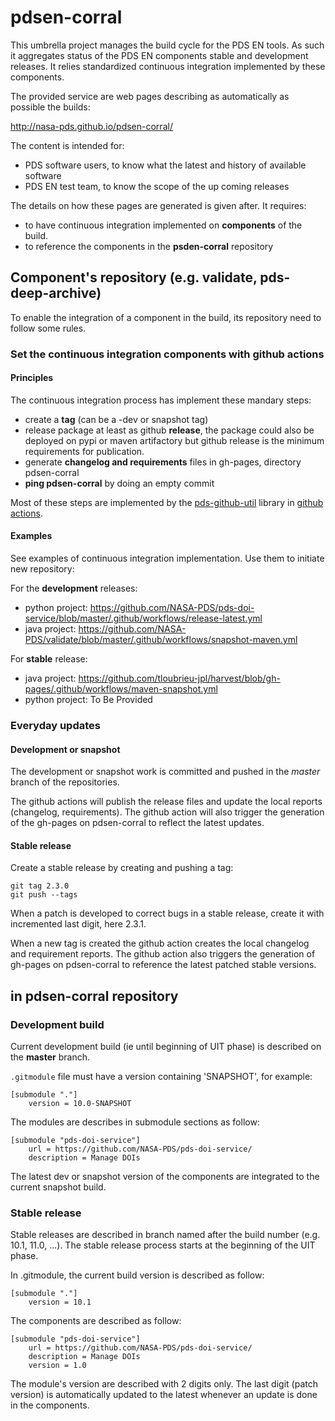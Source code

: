 # pdsen-corral

This umbrella project manages the build cycle for the PDS EN tools. As such it aggregates status of the PDS EN components stable and development releases. It relies standardized continuous integration implemented by these components.

The provided service are web pages describing as automatically as possible the builds:

http://nasa-pds.github.io/pdsen-corral/

The content is intended for:
  - PDS software users, to know what the latest and history of available software
  - PDS EN test team, to know the scope of the up coming releases

The details on how these pages are generated is given after. It requires:
 - to have continuous integration implemented on **components** of the build.
 - to reference the components in the **psden-corral** repository

## Component's repository (e.g. validate, pds-deep-archive)

To enable the integration of a component in the build, its repository need to follow some rules.

### Set the continuous integration components with github actions

#### Principles

The continuous integration process has implement these mandary steps:
- create a **tag** (can be a -dev or snapshot tag)
- release package at least as github **release**, the package could also be deployed on pypi or maven artifactory but github release is the minimum requirements for publication.
- generate **changelog and requirements** files in gh-pages, directory pdsen-corral
- **ping pdsen-corral** by doing an empty commit

Most of these steps are implemented by the [pds-github-util](https://github.com/NASA-PDS/pds-github-util) library in [github actions](https://github.com/features/actions).

#### Examples

See examples of continuous integration implementation. Use them to initiate new repository:

For the **development** releases:
- python project: https://github.com/NASA-PDS/pds-doi-service/blob/master/.github/workflows/release-latest.yml
- java project: https://github.com/NASA-PDS/validate/blob/master/.github/workflows/snapshot-maven.yml

For **stable** release:
- java project: https://github.com/tloubrieu-jpl/harvest/blob/gh-pages/.github/workflows/maven-snapshot.yml
- python project: To Be Provided

### Everyday updates

#### Development or snapshot

The development or snapshot work is committed and pushed in the *master* branch of the repositories.

The github actions will publish the release files and update the local reports (changelog, requirements).
The github action will also trigger the generation of the gh-pages on pdsen-corral to reflect the latest updates.

#### Stable release

Create a stable release by creating and pushing a tag:

    git tag 2.3.0
    git push --tags

When a patch is developed to correct bugs in a stable release, create it with incremented last digit, here 2.3.1.

When a new tag is created the github action creates the local changelog and requirement reports.
The github action also triggers the generation of gh-pages on pdsen-corral to reference the latest patched stable versions. 


## in pdsen-corral repository

### Development build

Current development build (ie until beginning of UIT phase) is described on the **master** branch.

`.gitmodule` file must have a version containing 'SNAPSHOT', for example:

    [submodule "."]
        version = 10.0-SNAPSHOT

The modules are describes in submodule sections as follow:

    [submodule "pds-doi-service"]
        url = https://github.com/NASA-PDS/pds-doi-service/
        description = Manage DOIs


The latest dev or snapshot version of the components are integrated to the current snapshot build.

### Stable release

Stable releases are described in branch named after the build number (e.g. 10.1, 11.0, ...). The stable release process starts at the beginning of the UIT phase.

In .gitmodule, the current build version is described as follow:

    [submodule "."]
        version = 10.1
        
The components are described as follow:

    [submodule "pds-doi-service"]
        url = https://github.com/NASA-PDS/pds-doi-service/
        description = Manage DOIs       
        version = 1.0
        
The module's version are described with 2 digits only.
The last digit (patch version) is automatically updated to the latest whenever an update is done in the components.    

 

